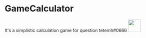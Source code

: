 # GameCalculator
It's a simplistic calculation game for question tetemh#0666
<img src="https://media.giphy.com/media/RpZEEnoUyqPUfWJ8dR/giphy.gif" width="40" height="40" />
